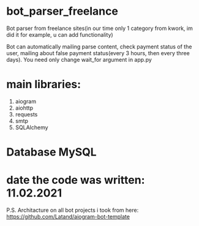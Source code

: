 # bot_parser_freelance
Bot parser from freelance sites(in our time only 1 category from kwork, im did it for example, u can add functionality)

Bot can automatically mailing parse content, check payment status of the user, mailing about false payment status(every 3 hours, then every three days). 
You need only change wait_for argument in app.py

# main libraries:
1) aiogram
2) aiohttp
3) requests
4) smtp
5) SQLAlchemy

# Database MySQL

# date the code was written: 11.02.2021


P.S. Architacture on all bot projects i took from here: https://github.com/Latand/aiogram-bot-template 
